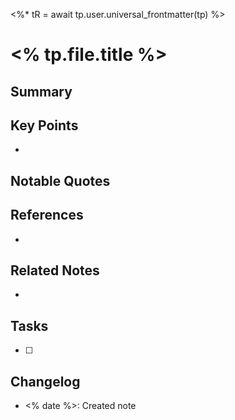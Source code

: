 <%* tR = await tp.user.universal_frontmatter(tp) %>
# <% tp.file.title %>

## Summary

## Key Points
- 

## Notable Quotes
> 

## References
- 

## Related Notes
- 

## Tasks
- [ ] 

## Changelog
- <% date %>: Created note 